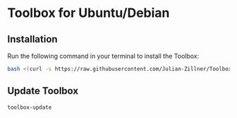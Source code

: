 # Toolbox for Ubuntu/Debian

## Installation

Run the following command in your terminal to install the Toolbox:

```bash
bash <(curl -s https://raw.githubusercontent.com/Julian-Zillner/Toolbox/main/install.sh)
```

## Update Toolbox

```bash
toolbox-update
```
